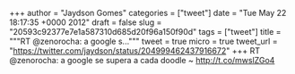 
+++
author = "Jaydson Gomes"
categories = ["tweet"]
date = "Tue May 22 18:17:35 +0000 2012"
draft = false
slug = "20593c92377e7e1a587310d685d20f96a150f90d"
tags = ["tweet"]
title = """RT @zenorocha: a google s..."""
tweet = true
micro = true
tweet_url = "https://twitter.com/jaydson/status/204999462437916672"
+++
RT @zenorocha: a google se supera a cada doodle ~ http://t.co/mwslZGo4
